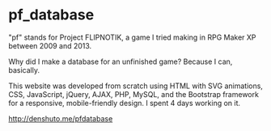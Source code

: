 # pf_database
"pf" stands for Project FLIPNOTIK, a game I tried making in RPG Maker XP between 2009 and 2013. 

Why did I make a database for an unfinished game? Because I can, basically.

This website was developed from scratch using HTML with SVG animations, CSS, JavaScript, jQuery, AJAX, PHP, MySQL, and the Bootstrap framework for a responsive, mobile-friendly design. I spent 4 days working on it.

http://denshuto.me/pfdatabase
